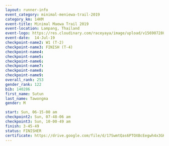 ```yaml
---
layout: runner-info 
event_category: minimal-meniewa-trail-2019 
category_km: 14KM 
event-title: Minimal Maewa Trail 2019 
event-location: Lampang, Thailand 
event-logo: https://res.cloudinary.com/raceyaya/image/upload/v1569072805/logo/minimal-trail_ktnvsp.jpg 
event-date:  14-Jul-19 
checkpoint-name2: W1 (T-2) 
checkpoint-name3: FINISH (T-4) 
checkpoint-name4: 
checkpoint-name5: 
checkpoint-name6: 
checkpoint-name7: 
checkpoint-name8: 
checkpoint-name9: 
overall_rank: 253
gender_rank: 122
bib: 140286
first_name: Sutun
last_name: Tawongma
gender: M

start: Sun, 06-15-00 am
checkpoint2: Sun, 07-48-06 am
checkpoint3: Sun, 10-00-49 am
finish: 3-45-49
status: FINISHER
certificate: https://drive.google.com/file/d/17SwmtQas6PTOXBcEegwh4x3GKLQQ_fCV/view?usp=sharing
---
```

